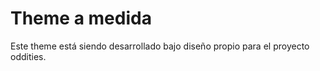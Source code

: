 Theme a medida
==========================

Este theme está siendo desarrollado bajo diseño propio para el proyecto oddities.
